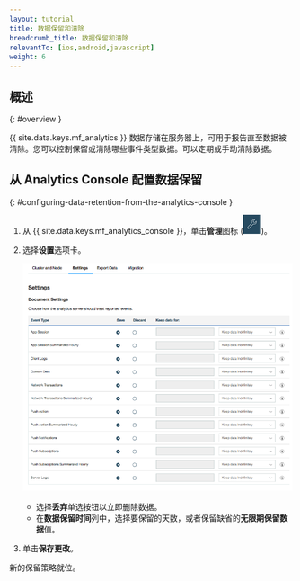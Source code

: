 ```yaml
---
layout: tutorial
title: 数据保留和清除
breadcrumb_title: 数据保留和清除
relevantTo: [ios,android,javascript]
weight: 6
---
```

<!-- NLS_CHARSET=UTF-8 -->
## 概述
{: #overview }

{{ site.data.keys.mf_analytics }} 数据存储在服务器上，可用于报告直至数据被清除。您可以控制保留或清除哪些事件类型数据。可以定期或手动清除数据。

## 从 Analytics Console 配置数据保留
{: #configuring-data-retention-from-the-analytics-console }

1. 从 {{ site.data.keys.mf_analytics_console }}，单击**管理**图标 (<img  alt="扳手图标" style="margin:0;display:inline" src="wrench.png"/>)。
2. 选择**设置**选项卡。

   ![数据保留配置](analytics_console_data_retention.png)

   * 选择**丢弃**单选按钮以立即删除数据。
   * 在**数据保留时间**列中，选择要保留的天数，或者保留缺省的**无限期保留数据**值。

3. 单击**保存更改**。

新的保留策略就位。
